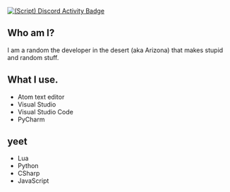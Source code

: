 [![(Script) Discord Activity Badge](https://badgen.net/badge/Currently%20Playing/Code%2C%20In%20electron%20app%20-%200%20problems%20found%2C%2049%20minutes%20elapsed.?color=fc4409&labelColor=df1473&icon=discord)](https://github.com/DevXternal/DevXternal)

## Who am I?
I am a random the developer in the desert (aka Arizona) that makes stupid and random stuff.
## What I use.
- Atom text editor
- Visual Studio
- Visual Studio Code
- PyCharm
## yeet
- Lua
- Python
- CSharp
- JavaScript
